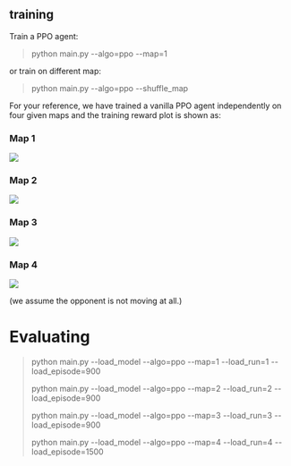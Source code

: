 ## training

Train a PPO agent:

>python main.py --algo=ppo --map=1

or train on different map:

>python main.py --algo=ppo --shuffle_map

For your reference, we have trained a vanilla PPO agent independently on four given maps and the training reward plot is shown as:

### Map 1

<img src=https://github.com/jidiai/Competition_Olympics-Running/blob/main/assets/PPO%20map1%20training%20(run1).png>

### Map 2

<img src=https://github.com/jidiai/Competition_Olympics-Running/blob/main/assets/PPO%20map2%20training%20(run2).png>

### Map 3

<img src=https://github.com/jidiai/Competition_Olympics-Running/blob/main/assets/PPO%20map3%20training%20(run3).png>

### Map 4

<img src=https://github.com/jidiai/Competition_Olympics-Running/blob/main/assets/PPO%20map4%20training%20(run4).png>

(we assume the opponent is not moving at all.)




# Evaluating

>python main.py --load_model --algo=ppo --map=1 --load_run=1 --load_episode=900
>
>python main.py --load_model --algo=ppo --map=2 --load_run=2 --load_episode=900
>
>python main.py --load_model --algo=ppo --map=3 --load_run=3 --load_episode=900
>
>python main.py --load_model --algo=ppo --map=4 --load_run=4 --load_episode=1500



